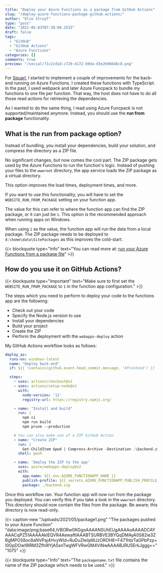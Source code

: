 ```yaml
---
title: "Deploy your Azure Functions as a package from GitHub Actions"
slug: "/deploy-azure-functions-package-github-actions/"
author: "Elio Struyf"
type: "post"
date: "2021-05-03T07:30:00.253Z"
draft: false
tags:
  - "GitHub"
  - "GitHub Actions"
  - "Azure Functions"
categories: []
comments: true
preview: "/social/71c2cd1d-c729-4172-b9da-83e2b9664bc8.png"
---
```


For [Squarl](https://squarl.com), I started to implement a couple of improvements for the back-end running on Azure Functions. I created these functions with TypeScript. In the past, I used webpack and later Azure Funcpack to bundle my functions to one file per function. That way, the host does not have to do all those read actions for retrieving the dependencies.

As I wanted to do the same thing, I read using Azure Funcpack is not supported/maintained anymore. Instead, you should use the **run from package** functionality.

## What is the **run from package** option?

Instead of bundling, you install your dependencies, build your solution, and compress the directory as a ZIP file. 

No significant changes, but now comes the cool part. The ZIP package gets used by the Azure Functions to run the function's logic. Instead of pushing your files to the `wwwroot` directory, the app service loads the ZIP package as a virtual directory.

This option improves the load times, deployment times, and more.

If you want to use this functionality, you will have to set the `WEBSITE_RUN_FROM_PACKAGE` setting on your function app.

The value for this can refer to where the function app can find the ZIP package, or it can just be `1`. This option is the recommended approach when running apps on Windows. 

When using `1` as the value, the function app will run the data from a local package. The ZIP package needs to be deployed to `d:\home\data\SitePackages` as this improves the cold-start.

{{< blockquote type="Info" text="You can read more at: [run your Azure Functions from a package file](https://docs.microsoft.com/en-gb/azure/azure-functions/run-functions-from-deployment-package#adding-the-website_run_from_package-setting)" >}}

## How do you use it on GitHub Actions?

{{< blockquote type="Important" text="Make sure to first set the `WEBSITE_RUN_FROM_PACKAGE` to `1` in the function app configuration." >}}

The steps which you need to perform to deploy your code to the functions app are the following:

- Check out your code
- Specify the Node.js version to use
- Install your dependencies
- Build your project
- Create the ZIP
- Perform the deployment with the `webapps-deploy` action

My GitHub Actions workflow looks as follows:

```yaml
deploy_az:
  runs-on: windows-latest
  name: "Deploy back-end"
  if: ${{ !contains(github.event.head_commit.message, '#frontend') }}

  steps:
    - uses: actions/checkout@v2
    - uses: actions/setup-node@v1
      with:
        node-version: '12'
        registry-url: https://registry.npmjs.org/

    - name: "Install and build"
      run: |
        npm ci
        npm run build
        npm prune --production

    # You can also make use of a ZIP GitHub Action
    - name: "Create ZIP"
      run: |
        Get-ChildItem $pwd | Compress-Archive -Destination .\backend.zip
      shell: pwsh

    - name: 'Deploy the ZIP to the app'
      uses: azure/webapps-deploy@v2
      with:
        app-name: ${{ env.AZURE_FUNCTIONAPP_NAME }}
        publish-profile: ${{ secrets.AZURE_FUNCTIONAPP_PUBLISH_PROFILE_DEV }}
        package: ./backend.zip
```

Once this workflow ran. Your function app will now run from the package you deployed. You can verify this if you take a look in the `wwwroot` directory. This directory should now contain the files from the package. Be aware; this directory is now read-only.

{{< caption-new "/uploads/2021/05/package1.png" "The packages pushed to your Azure Function"  "data:image/png;base64,iVBORw0KGgoAAAANSUhEUgAAAAoAAAADCAYAAACqPZ51AAAAAklEQVR4AewaftIAAABTSURBVE3BYQqDMAyA0S82ie3ZBgMPOS8oc8aNVPaj4HvyWtd+RuDuZIeiipWJzOROH8+F471hbrTaGPbPzp+I0GpDOwI9IRM3Zfh9lYjA5xnTwgWFVRwGM4ViNwAAAABJRU5ErkJggg==" "1075" >}}

{{< blockquote type="Info" text="The `packagename.txt` file contains the name of the ZIP package which needs to be used." >}}